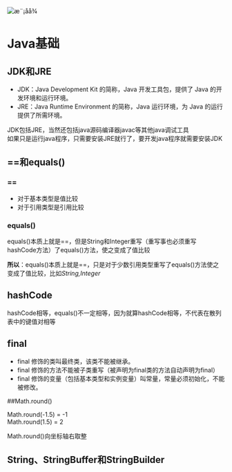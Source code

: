 ![æ¨¡åå¾](https://images.gitbook.cn/f3c480e0-3be2-11e9-82f8-0f2e500ca934)

# Java基础

## JDK和JRE

- JDK：Java Development Kit 的简称，Java 开发工具包，提供了 Java 的开发环境和运行环境。
- JRE：Java Runtime Environment 的简称，Java 运行环境，为 Java 的运行提供了所需环境。

JDK包括JRE，当然还包括java源码编译器javac等其他java调试工具<br/>如果只是运行java程序，只需要安装JRE就行了，要开发java程序就需要安装JDK

## ==和equals()

### == 

- 对于基本类型是值比较
- 对于引用类型是引用比较

### equals()

equals()本质上就是==，但是String和Integer重写（重写事也必须重写hashCode方法）了equals()方法，使之变成了值比较

**所以**：equals()本质上就是==，只是对于少数引用类型重写了equals()方法使之变成了值比较，比如*String,Integer*

## hashCode

hashCode相等，equals()不一定相等，因为就算hashCode相等，不代表在散列表中的键值对相等

## final

- final 修饰的类叫最终类，该类不能被继承。
- final 修饰的方法不能被子类重写（被声明为final类的方法自动声明为final）
- final 修饰的变量（包括基本类型和实例变量）叫常量，常量必须初始化，不能被修改。

##Math.round()

Math.round(-1.5) = -1<br/>Math.round(1.5) = 2

Math.round()向坐标轴右取整

## String、StringBuffer和StringBuilder

